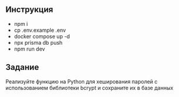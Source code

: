 ##  Инструкция
- npm i
- cp .env.example .env
- docker compose up -d
- npx prisma db push
- npm run dev

##  Задание
Реализуйте функцию на Python для хеширования паролей с использованием библиотеки bcrypt и сохраните их в базе данных